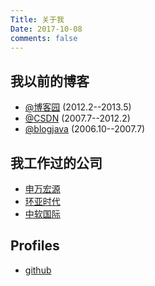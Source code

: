 ```yaml
---
Title: 关于我
Date: 2017-10-08
comments: false
---
```




## 我以前的博客

- [@博客园](http://www.cnblogs.com/holbrook/) (2012.2--2013.5)
- [@CSDN](http://blog.csdn.net/thinkinside/) (2007.7--2012.2)
- [@blogjava](http://www.blogjava.net/wanghaikuo) (2006.10--2007.7)

## 我工作过的公司

- [申万宏源](http://www.swhysc.com)
- [环亚时代](http://www.mdcl.com.cn/)
- [中软国际](http://www.chinasofti.com/)

## Profiles

- [github](https://github.com/holbrook)
